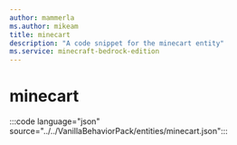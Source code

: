 ```yaml
---
author: mammerla
ms.author: mikeam
title: minecart
description: "A code snippet for the minecart entity"
ms.service: minecraft-bedrock-edition
---
```


# minecart

:::code language="json" source="../../VanillaBehaviorPack/entities/minecart.json":::
